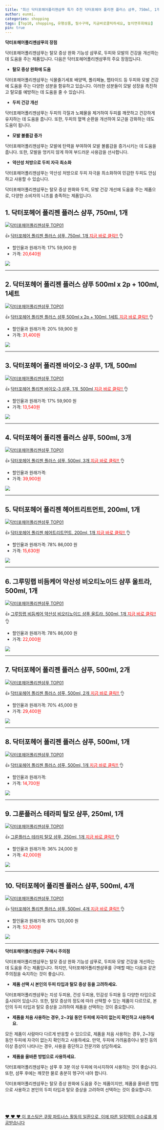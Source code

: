 ```yaml
---
title: "최신 닥터포헤어폴리젠샴푸 특가 추천 닥터포헤어 폴리젠 플러스 샴푸, 750ml, 1개 비교 장점"
author: eunmi.
categories: shopping
tags: [Top10, shopping, 유행상품, 필수구매, 지금바로클릭하세요, 놓치면후회해요]
pin: true
---
```

**닥터포헤어폴리젠샴푸의 장점**

닥터포헤어폴리젠샴푸는 탈모 증상 완화 기능성 샴푸로, 두피와 모발의 건강을 개선하는 데 도움을 주는 제품입니다. 다음은 닥터포헤어폴리젠샴푸의 주요 장점입니다.

* **탈모 증상 완화에 도움**

닥터포헤어폴리젠샴푸는 식물줄기세포 배양액, 폴리페놀, 펩타이드 등 두피와 모발 건강에 도움을 주는 다양한 성분을 함유하고 있습니다. 이러한 성분들이 모발 성장을 촉진하고 탈모를 예방하는 데 도움을 줄 수 있습니다.

* **두피 건강 개선**

닥터포헤어폴리젠샴푸는 두피의 각질과 노폐물을 제거하여 두피를 깨끗하고 건강하게 유지하는 데 도움을 줍니다. 또한, 두피의 혈액 순환을 개선하여 모근을 강화하는 데도 도움이 됩니다.

* **모발 볼륨감 증가**

닥터포헤어폴리젠샴푸는 모발에 탄력을 부여하여 모발 볼륨감을 증가시키는 데 도움을 줍니다. 또한, 모발을 엉키지 않게 하여 부드러운 사용감을 선사합니다.

* **약산성 처방으로 두피 자극 최소화**

닥터포헤어폴리젠샴푸는 약산성 처방으로 두피 자극을 최소화하여 민감한 두피도 안심하고 사용할 수 있습니다.

닥터포헤어폴리젠샴푸는 탈모 증상 완화와 두피, 모발 건강 개선에 도움을 주는 제품으로, 다양한 소비자의 니즈를 충족하는 제품입니다.

   

## 1. 닥터포헤어 폴리젠 플러스 샴푸, 750ml, 1개

[![닥터포헤어폴리젠샴푸 TOP01](https://thumbnail8.coupangcdn.com/thumbnails/remote/230x230ex/image/retail/images/4694762697915130-0a7d36f3-97fd-4dcf-a563-6936d21eaa3e.jpg)](https://link.coupang.com/re/AFFSDP?lptag=AF3617701&subid=GithubCoopas&pageKey=5126161622&traceid=V0-153&itemId=18120697889&vendorItemId=79314150632)


👍 [닥터포헤어 폴리젠 플러스 샴푸, 750ml, 1개 <font color=red> 지금 바로 클릭!! </font> ](https://link.coupang.com/re/AFFSDP?lptag=AF3617701&subid=GithubCoopas&pageKey=5126161622&traceid=V0-153&itemId=18120697889&vendorItemId=79314150632) 👌 


- 할인율과 원래가격: 17%  59,900   원
- 가격: <span style='color:red'>20,640원</span>

[![](/discount_price.png)](https://link.coupang.com/re/AFFSDP?lptag=AF3617701&subid=GithubCoopas&pageKey=5126161622&traceid=V0-153&itemId=18120697889&vendorItemId=79314150632)

---


   

## 2. 닥터포헤어 폴리젠 플러스 샴푸 500ml x 2p + 100ml, 1세트

[![닥터포헤어폴리젠샴푸 TOP01](https://thumbnail10.coupangcdn.com/thumbnails/remote/230x230ex/image/retail/images/5648955220559239-1e1084f1-2624-449d-aac2-b7d2f2334dbd.jpg)](https://link.coupang.com/re/AFFSDP?lptag=AF3617701&subid=GithubCoopas&pageKey=5545930797&traceid=V0-153&itemId=8748626631&vendorItemId=70911761736)


👍 [닥터포헤어 폴리젠 플러스 샴푸 500ml x 2p + 100ml, 1세트 <font color=red> 지금 바로 클릭!! </font> ](https://link.coupang.com/re/AFFSDP?lptag=AF3617701&subid=GithubCoopas&pageKey=5545930797&traceid=V0-153&itemId=8748626631&vendorItemId=70911761736) 👌 


- 할인율과 원래가격: 20%  59,900   원
- 가격: <span style='color:red'>31,400원</span>

[![](/discount_price.png)](https://link.coupang.com/re/AFFSDP?lptag=AF3617701&subid=GithubCoopas&pageKey=5545930797&traceid=V0-153&itemId=8748626631&vendorItemId=70911761736)

---


   

## 3. 닥터포헤어 폴리젠 바이오-3 샴푸, 1개, 500ml

[![닥터포헤어폴리젠샴푸 TOP01](https://thumbnail6.coupangcdn.com/thumbnails/remote/230x230ex/image/vendor_inventory/2a73/340c9f291fccbe7cb40ccc4a6379fa64a6a76026506b0dbc941df8bec6fa.jpg)](https://link.coupang.com/re/AFFSDP?lptag=AF3617701&subid=GithubCoopas&pageKey=6458817991&traceid=V0-153&itemId=18793646970&vendorItemId=87296071243)


👍 [닥터포헤어 폴리젠 바이오-3 샴푸, 1개, 500ml <font color=red> 지금 바로 클릭!! </font> ](https://link.coupang.com/re/AFFSDP?lptag=AF3617701&subid=GithubCoopas&pageKey=6458817991&traceid=V0-153&itemId=18793646970&vendorItemId=87296071243) 👌 


- 할인율과 원래가격: 17%  59,900   원
- 가격: <span style='color:red'>13,540원</span>

[![](/discount_price.png)](https://link.coupang.com/re/AFFSDP?lptag=AF3617701&subid=GithubCoopas&pageKey=6458817991&traceid=V0-153&itemId=18793646970&vendorItemId=87296071243)

---


   

## 4. 닥터포헤어 폴리젠 플러스 샴푸, 500ml, 3개

[![닥터포헤어폴리젠샴푸 TOP01](https://thumbnail6.coupangcdn.com/thumbnails/remote/230x230ex/image/retail/images/1673165682703831-739f4827-a75f-48bb-a5ba-f29ac297ec61.jpg)](https://link.coupang.com/re/AFFSDP?lptag=AF3617701&subid=GithubCoopas&pageKey=5126161622&traceid=V0-153&itemId=17910177683&vendorItemId=85072864603)


👍 [닥터포헤어 폴리젠 플러스 샴푸, 500ml, 3개 <font color=red> 지금 바로 클릭!! </font> ](https://link.coupang.com/re/AFFSDP?lptag=AF3617701&subid=GithubCoopas&pageKey=5126161622&traceid=V0-153&itemId=17910177683&vendorItemId=85072864603) 👌 


- 할인율과 원래가격: 
- 가격: <span style='color:red'>39,900원</span>

[![](/discount_price.png)](https://link.coupang.com/re/AFFSDP?lptag=AF3617701&subid=GithubCoopas&pageKey=5126161622&traceid=V0-153&itemId=17910177683&vendorItemId=85072864603)

---


   

## 5. 닥터포헤어 폴리젠 헤어트리트먼트, 200ml, 1개

[![닥터포헤어폴리젠샴푸 TOP01](https://thumbnail10.coupangcdn.com/thumbnails/remote/230x230ex/image/retail/images/4694900594754686-5d14cad2-9491-4e98-9c8a-48a7369ca56a.jpg)](https://link.coupang.com/re/AFFSDP?lptag=AF3617701&subid=GithubCoopas&pageKey=323480702&traceid=V0-153&itemId=1035756706&vendorItemId=70980147245)


👍 [닥터포헤어 폴리젠 헤어트리트먼트, 200ml, 1개 <font color=red> 지금 바로 클릭!! </font> ](https://link.coupang.com/re/AFFSDP?lptag=AF3617701&subid=GithubCoopas&pageKey=323480702&traceid=V0-153&itemId=1035756706&vendorItemId=70980147245) 👌 


- 할인율과 원래가격: 78%  86,000   원
- 가격: <span style='color:red'>15,630원</span>

[![](/discount_price.png)](https://link.coupang.com/re/AFFSDP?lptag=AF3617701&subid=GithubCoopas&pageKey=323480702&traceid=V0-153&itemId=1035756706&vendorItemId=70980147245)

---


   

## 6. 그루밍랩 비듬케어 약산성 비오티노이드 샴푸 울트라, 500ml, 1개

[![닥터포헤어폴리젠샴푸 TOP01](https://thumbnail10.coupangcdn.com/thumbnails/remote/230x230ex/image/retail/images/4947151206058961-402f6704-acbc-4d89-8325-431766414fa3.jpg)](https://link.coupang.com/re/AFFSDP?lptag=AF3617701&subid=GithubCoopas&pageKey=6559268097&traceid=V0-153&itemId=14676887893&vendorItemId=84099565254)


👍 [그루밍랩 비듬케어 약산성 비오티노이드 샴푸 울트라, 500ml, 1개 <font color=red> 지금 바로 클릭!! </font> ](https://link.coupang.com/re/AFFSDP?lptag=AF3617701&subid=GithubCoopas&pageKey=6559268097&traceid=V0-153&itemId=14676887893&vendorItemId=84099565254) 👌 


- 할인율과 원래가격: 78%  86,000   원
- 가격: <span style='color:red'>22,000원</span>

[![](/discount_price.png)](https://link.coupang.com/re/AFFSDP?lptag=AF3617701&subid=GithubCoopas&pageKey=6559268097&traceid=V0-153&itemId=14676887893&vendorItemId=84099565254)

---


   

## 7. 닥터포헤어 폴리젠 플러스 샴푸, 500ml, 2개

[![닥터포헤어폴리젠샴푸 TOP01](https://thumbnail8.coupangcdn.com/thumbnails/remote/230x230ex/image/retail/images/715358625824645-ae0eca40-eb7d-41ee-9f57-99d3af8624e9.jpg)](https://link.coupang.com/re/AFFSDP?lptag=AF3617701&subid=GithubCoopas&pageKey=5126161622&traceid=V0-153&itemId=17910188864&vendorItemId=85072875901)


👍 [닥터포헤어 폴리젠 플러스 샴푸, 500ml, 2개 <font color=red> 지금 바로 클릭!! </font> ](https://link.coupang.com/re/AFFSDP?lptag=AF3617701&subid=GithubCoopas&pageKey=5126161622&traceid=V0-153&itemId=17910188864&vendorItemId=85072875901) 👌 


- 할인율과 원래가격: 70%  45,000   원
- 가격: <span style='color:red'>29,400원</span>

[![](/discount_price.png)](https://link.coupang.com/re/AFFSDP?lptag=AF3617701&subid=GithubCoopas&pageKey=5126161622&traceid=V0-153&itemId=17910188864&vendorItemId=85072875901)

---


   

## 8. 닥터포헤어 폴리젠 플러스 샴푸, 500ml, 1개

[![닥터포헤어폴리젠샴푸 TOP01](https://thumbnail6.coupangcdn.com/thumbnails/remote/230x230ex/image/retail/images/4694675842366082-e9ced391-a780-48a9-b7cd-606603061e6a.jpg)](https://link.coupang.com/re/AFFSDP?lptag=AF3617701&subid=GithubCoopas&pageKey=5126161622&traceid=V0-153&itemId=17353199459&vendorItemId=74303603529)


👍 [닥터포헤어 폴리젠 플러스 샴푸, 500ml, 1개 <font color=red> 지금 바로 클릭!! </font> ](https://link.coupang.com/re/AFFSDP?lptag=AF3617701&subid=GithubCoopas&pageKey=5126161622&traceid=V0-153&itemId=17353199459&vendorItemId=74303603529) 👌 


- 할인율과 원래가격: 
- 가격: <span style='color:red'>14,700원</span>

[![](/discount_price.png)](https://link.coupang.com/re/AFFSDP?lptag=AF3617701&subid=GithubCoopas&pageKey=5126161622&traceid=V0-153&itemId=17353199459&vendorItemId=74303603529)

---


   

## 9. 그룬플러스 테라피 탈모 샴푸, 250ml, 1개

[![닥터포헤어폴리젠샴푸 TOP01](https://thumbnail6.coupangcdn.com/thumbnails/remote/230x230ex/image/vendor_inventory/3bb1/45a79bb611bfcc089dacc5a7373983cd3c9327d063f0b82b59156046be70.jpg)](https://link.coupang.com/re/AFFSDP?lptag=AF3617701&subid=GithubCoopas&pageKey=1335536651&traceid=V0-153&itemId=2361291125&vendorItemId=73758451438)


👍 [그룬플러스 테라피 탈모 샴푸, 250ml, 1개 <font color=red> 지금 바로 클릭!! </font> ](https://link.coupang.com/re/AFFSDP?lptag=AF3617701&subid=GithubCoopas&pageKey=1335536651&traceid=V0-153&itemId=2361291125&vendorItemId=73758451438) 👌 


- 할인율과 원래가격: 36%  24,000   원
- 가격: <span style='color:red'>42,000원</span>

[![](/discount_price.png)](https://link.coupang.com/re/AFFSDP?lptag=AF3617701&subid=GithubCoopas&pageKey=1335536651&traceid=V0-153&itemId=2361291125&vendorItemId=73758451438)

---


   

## 10. 닥터포헤어 폴리젠 플러스 샴푸, 500ml, 4개

[![닥터포헤어폴리젠샴푸 TOP01](https://thumbnail6.coupangcdn.com/thumbnails/remote/230x230ex/image/retail/images/4695218134127642-69aced95-6f70-4ccc-bb66-4cbaca0b286e.jpg)](https://link.coupang.com/re/AFFSDP?lptag=AF3617701&subid=GithubCoopas&pageKey=5126161622&traceid=V0-153&itemId=19026983886&vendorItemId=72044252618)


👍 [닥터포헤어 폴리젠 플러스 샴푸, 500ml, 4개 <font color=red> 지금 바로 클릭!! </font> ](https://link.coupang.com/re/AFFSDP?lptag=AF3617701&subid=GithubCoopas&pageKey=5126161622&traceid=V0-153&itemId=19026983886&vendorItemId=72044252618) 👌 


- 할인율과 원래가격: 81%  120,000   원
- 가격: <span style='color:red'>52,500원</span>

[![](/discount_price.png)](https://link.coupang.com/re/AFFSDP?lptag=AF3617701&subid=GithubCoopas&pageKey=5126161622&traceid=V0-153&itemId=19026983886&vendorItemId=72044252618)

---
**닥터포헤어폴리젠샴푸 구매시 주의점**

닥터포헤어폴리젠샴푸는 탈모 증상 완화 기능성 샴푸로, 두피와 모발 건강을 개선하는 데 도움을 주는 제품입니다. 하지만, 닥터포헤어폴리젠샴푸를 구매할 때는 다음과 같은 주의점을 숙지하는 것이 좋습니다.

* **제품 선택 시 본인의 두피 타입과 탈모 증상 등을 고려하세요.**

닥터포헤어폴리젠샴푸는 지성 두피용, 건성 두피용, 민감성 두피용 등 다양한 타입으로 출시되어 있습니다. 또한, 탈모 증상의 정도에 따라 선택할 수 있는 제품이 다르므로, 본인의 두피 타입과 탈모 증상을 고려하여 제품을 선택하는 것이 중요합니다.

* **제품을 처음 사용하는 경우, 2~3일 동안 두피에 자극이 없는지 확인하고 사용하세요.**

모든 제품이 사람마다 다르게 반응할 수 있으므로, 제품을 처음 사용하는 경우, 2~3일 동안 두피에 자극이 없는지 확인하고 사용하세요. 만약, 두피에 가려움증이나 발진 등의 이상 증상이 나타나는 경우, 사용을 중단하고 전문가와 상담하세요.

* **제품을 올바른 방법으로 사용하세요.**

닥터포헤어폴리젠샴푸는 샴푸 후 3분 이상 두피에 마사지하여 사용하는 것이 좋습니다. 또한, 샴푸 후에는 깨끗한 물로 충분히 헹구어 내야 합니다.

닥터포헤어폴리젠샴푸는 탈모 증상 완화에 도움을 주는 제품이지만, 제품을 올바른 방법으로 사용하고 본인의 두피 타입과 탈모 증상을 고려하여 선택하는 것이 중요합니다.<br><br><br><br><br> [ ❤ ❤ ❤ 이 포스팅은 쿠팡 파트너스 활동의 일환으로, 이에 따른 일정액의 수수료를 제공받습니다](https://link.coupang.com/a/bcEFyh)